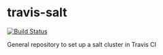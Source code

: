 # travis-salt
[![Build Status](https://travis-ci.org/astronouth7303/travis-salt.svg?branch=master)](https://travis-ci.org/astronouth7303/travis-salt)

General repository to set up a salt cluster in Travis CI
